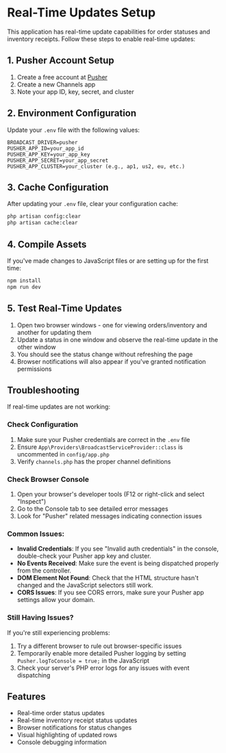 # Real-Time Updates Setup

This application has real-time update capabilities for order statuses and inventory receipts. Follow these steps to enable real-time updates:

## 1. Pusher Account Setup
1. Create a free account at [Pusher](https://pusher.com)
2. Create a new Channels app
3. Note your app ID, key, secret, and cluster

## 2. Environment Configuration
Update your `.env` file with the following values:
```
BROADCAST_DRIVER=pusher
PUSHER_APP_ID=your_app_id
PUSHER_APP_KEY=your_app_key
PUSHER_APP_SECRET=your_app_secret
PUSHER_APP_CLUSTER=your_cluster (e.g., ap1, us2, eu, etc.)
```

## 3. Cache Configuration
After updating your `.env` file, clear your configuration cache:
```bash
php artisan config:clear
php artisan cache:clear
```

## 4. Compile Assets
If you've made changes to JavaScript files or are setting up for the first time:
```bash
npm install
npm run dev
```

## 5. Test Real-Time Updates
1. Open two browser windows - one for viewing orders/inventory and another for updating them
2. Update a status in one window and observe the real-time update in the other window
3. You should see the status change without refreshing the page
4. Browser notifications will also appear if you've granted notification permissions

## Troubleshooting
If real-time updates are not working:

### Check Configuration
1. Make sure your Pusher credentials are correct in the `.env` file
2. Ensure `App\Providers\BroadcastServiceProvider::class` is uncommented in `config/app.php`
3. Verify `channels.php` has the proper channel definitions

### Check Browser Console
1. Open your browser's developer tools (F12 or right-click and select "Inspect")
2. Go to the Console tab to see detailed error messages
3. Look for "Pusher" related messages indicating connection issues

### Common Issues:
- **Invalid Credentials**: If you see "Invalid auth credentials" in the console, double-check your Pusher app key and cluster.
- **No Events Received**: Make sure the event is being dispatched properly from the controller.
- **DOM Element Not Found**: Check that the HTML structure hasn't changed and the JavaScript selectors still work.
- **CORS Issues**: If you see CORS errors, make sure your Pusher app settings allow your domain.

### Still Having Issues?
If you're still experiencing problems:
1. Try a different browser to rule out browser-specific issues
2. Temporarily enable more detailed Pusher logging by setting `Pusher.logToConsole = true;` in the JavaScript
3. Check your server's PHP error logs for any issues with event dispatching

## Features
- Real-time order status updates
- Real-time inventory receipt status updates
- Browser notifications for status changes
- Visual highlighting of updated rows
- Console debugging information 